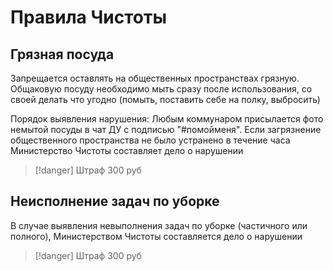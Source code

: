 # Правила Чистоты

## Грязная посуда
Запрещается оставлять на общественных пространствах грязную. Общаковую посуду необходимо мыть сразу после использования, со своей делать что угодно (помыть, поставить себе на полку, выбросить)

Порядок выявления нарушения:
Любым коммунаром присылается фото немытой посуды в чат ДУ с подписью "#помойменя". Если загрязнение общественного пространства не было устранено в течение часа Министерство Чистоты составляет дело о нарушении
> [!danger]
> Штраф 300 руб

## Неисполнение задач по уборке
В случае выявления невыполнения задач по уборке (частичного или полного), Министерством Чистоты составляется дело о нарушении
> [!danger]
> Штраф 300 руб